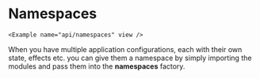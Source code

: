 # Namespaces

```marksy
<Example name="api/namespaces" view />
```

When you have multiple application configurations, each with their own state, effects etc. you can give them a namespace by simply importing the modules and pass them into the **namespaces** factory.
